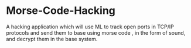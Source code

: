 # Morse-Code-Hacking
A hacking application which will use ML to track open ports in TCP/IP protocols and send them to base using morse code , in the form of sound, and decrypt them in the base system.
